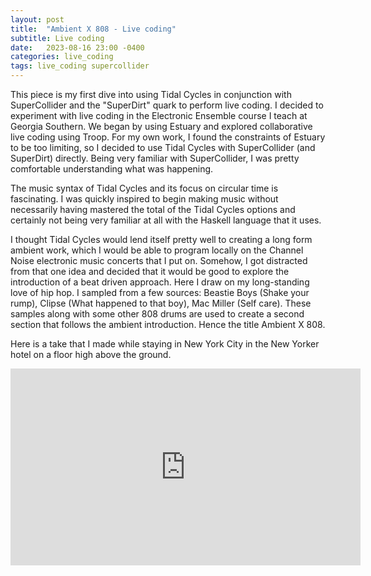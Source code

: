 ```yaml
---
layout: post
title:  "Ambient X 808 - Live coding"
subtitle: Live coding
date:   2023-08-16 23:00 -0400
categories: live_coding
tags: live_coding supercollider
---
```


This piece is my first dive into using Tidal Cycles in conjunction with SuperCollider and the "SuperDirt" quark to perform live coding. I decided to experiment with live coding in the Electronic Ensemble course I teach at Georgia Southern. We began by using Estuary and explored collaborative live coding using Troop. For my own work, I found the constraints of Estuary to be too limiting, so I decided to use Tidal Cycles with SuperCollider (and SuperDirt) directly. Being very familiar with SuperCollider, I was pretty comfortable understanding what was happening.

The music syntax of Tidal Cycles and its focus on circular time is fascinating. I was quickly inspired to begin making music without necessarily having mastered the total of the Tidal Cycles options and certainly not being very familiar at all with the Haskell language that it uses. 

I thought Tidal Cycles would lend itself pretty well to creating a long form ambient work, which I would be able to program locally on the Channel Noise electronic music concerts that I put on. Somehow, I got distracted from that one idea and decided that it would be good to explore the introduction of a beat driven approach. Here I draw on my long-standing love of hip hop. I sampled from a few sources: Beastie Boys (Shake your rump), Clipse (What happened to that boy), Mac Miller (Self care). These samples along with some other 808 drums are used to create a second section that follows the ambient introduction. Hence the title Ambient X 808. 

Here is a take that I made while staying in New York City in the New Yorker hotel on a floor high above the ground. 

<iframe width="560" height="315" src="https://youtu.be/zGWQNOQu6WU" title="YouTube video player" frameborder="0" allow="accelerometer; autoplay; clipboard-write; encrypted-media; gyroscope; picture-in-picture; web-share" allowfullscreen></iframe>
